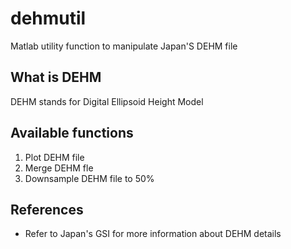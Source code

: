 # dehmutil
Matlab utility function to manipulate Japan'S DEHM file 

## What is DEHM 
DEHM stands for Digital Ellipsoid Height Model 

## Available functions 
1. Plot DEHM file 
2. Merge DEHM fle 
3. Downsample DEHM file to 50%

## References 
* Refer to Japan's GSI for more information about DEHM details